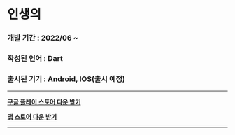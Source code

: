 # 인생의 
### 개발 기간 : 2022/06 ~
### 작성된 언어 : Dart
### 출시된 기기 : Android, IOS(출시 예정)
-------------
**[구글 플레이 스토어 다운 받기]()**

**[앱 스토어 다운 받기]()**

-------------

